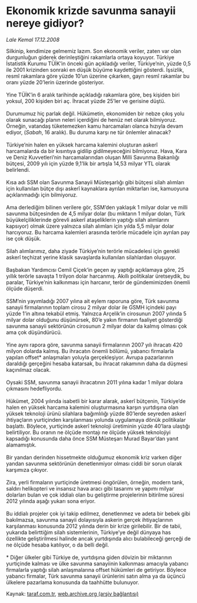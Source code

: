 # Ekonomik krizde savunma sanayii nereye gidiyor?

*Lale Kemal 17.12.2008*

<div class="yazi">Silkinip, kendimize gelmemiz lazım. Son ekonomik veriler, zaten var olan durgunluğun giderek derinleştiğini rakamlarla ortaya koyuyor. Türkiye İstatistik Kurumu TÜİK’in önceki gün açıkladığı veriler, Türkiye’nin, yüzde 0,5 ile 2001 krizinden sonraki en düşük büyüme kaydettiğini gösterdi. İşsizlik, resmî rakamlara göre yüzde 10’un üzerine çıkarken, gayrı resmî rakamlar bu oranı yüzde 20’lerin üzerinde gösteriyor. <br/><br/>Yine TÜİK’in 6 aralık tarihinde açıkladığı rakamlara göre, beş kişiden biri yoksul, 200 kişiden biri aç. İhracat yüzde 25’ler ve gerisine düştü. <br/><br/>Durumumuz hiç parlak değil. Hükümetin, ekonomiden bir nebze çıkış yolu olarak sunacağı planın neleri içerdiğini de henüz net olarak bilmiyoruz. Örneğin, vatandaş tüketemezken kamu harcamaları olanca hızıyla devam ediyor, (<i>Sabah</i>, 16 aralık). Bu duruma karşı ne tür önlemler alınacak? <br/><br/>Türkiye’nin halen en yüksek harcama kalemini oluşturan askerî harcamalarda da bir kısıntıya gidilip gidilmeyeceğini bilmiyoruz. Hava, Kara ve Deniz Kuvvetleri’nin harcamalarından oluşan Milli Savunma Bakanlığı bütçesi, 2009 yılı için yüzde 9,1’lik bir artışla 14,53 milyar YTL olarak belirlendi. <br/><br/>Kısa adı SSM olan Savunma Sanayii Müsteşarlığı gibi bütçesi silah alımları için kullanılan bütçe dışı askerî kaynaklara ayrılan miktarları ise, kamuoyuna açıklanmadığı için bilmiyoruz. <br/><br/>Ama derlediğim bilinen verilere gör, SSM’den yaklaşık 1 milyar dolar ve milli savunma bütçesinden de 4,5 milyar dolar (bu miktarın 1 milyar doları, Türk büyükelçiliklerinde görevli askerî ataşeliklerin yaptığı silah alımlarını kapsıyor) olmak üzere yalnızca silah alımları için yılda 5,5 milyar dolar harcıyoruz. Bu harcama kalemleri arasında terörle mücadele için ayrılan pay ise çok düşük. <br/><br/>Silah alımlarımız, daha ziyade Türkiye’nin terörle mücadelesi için gerekli askerî teçhizat yerine klasik savaşlarda kullanılan silahlardan oluşuyor. <br/><br/>Başbakan Yardımcısı Cemil Çiçek’in geçen ay yaptığı açıklamaya göre, 25 yıllık terörle savaşta 1 trilyon dolar harcanmış. Akıllı politikalar üretseydik, bu paralar, Türkiye’nin kalkınması için harcanır, terör de gündemimizden önemli ölçüde düşerdi. <br/><br/>SSM’nin yayımladığı 2007 yılına ait eylem raporuna göre, Türk savunma sanayii firmalarının toplam cirosu 2 milyar dolar ile GSMH içindeki payı yüzde 1’in altına tekabül etmiş. Yalnızca Arçelik’in cirosunun 2007 yılında 5 milyar dolar olduğunu düşünürsek, 80’e yakın firmanın faaliyet gösterdiği savunma sanayii sektörünün cirosunun 2 milyar dolar da kalmış olması çok ama çok düşündürücü. <br/><br/>Yine aynı rapora göre, savunma sanayii firmalarının 2007 yılı ihracatı 420 milyon dolarda kalmış. Bu ihracatın önemli bölümü, yabancı firmalarla yapılan offset* anlaşmaları yoluyla gerçekleşiyor. Avrupa pazarlarının daraldığı gerçeğini hesaba katarsak, bu ihracat rakamının daha da düşmesi kaçınılmaz olacak. <br/><br/>Oysaki SSM, savunma sanayii ihracatının 2011 yılına kadar 1 milyar dolara çıkmasını hedefliyordu. <br/><br/>Hükümet, 2004 yılında isabetli bir karar alarak, askerî bütçenin, Türkiye’de halen en yüksek harcama kalemini oluşturmasına karşın yurtdışına olan yüksek teknoloji ürünü silahlara bağımlılığı yüzde 80’lerde seyreden askerî ihtiyaçların yurtiçinden karşılanması yolunda uygulamaya dönük politikalar başlattı. Böylece, yurtiçinde askerî teknoloji üretiminin yüzde 40’lara ulaştığı belirtiliyor. Bu oranın ne ölçüde montajı ne ölçüde yüksek teknolojiyi kapsadığı konusunda daha önce SSM Müsteşarı Murad Bayar’dan yanıt alamamıştık. <br/><br/>Bir yandan derinden hissetmekte olduğumuz ekonomik kriz varken diğer yandan savunma sektörünün denetlenmiyor olması ciddi bir sorun olarak karşımıza çıkıyor. <br/><br/>Zira, yerli firmaların yurtiçinde üretmesi öngörülen, örneğin, modern tank, saldırı helikopteri ve insansız hava aracı gibi tasarımı ve yapımı milyar dolarları bulan ve çok iddialı olan bu geliştirme projelerinin bitirilme süresi 2012 yılında aşağı yukarı sona eriyor. <br/><br/>Bu iddialı projeler çok iyi takip edilmez, denetlenmez ve adeta bir bebek gibi bakılmazsa, savunma sanayii dolayısıyla askerin gerçek ihtiyaçlarının karşılanması konusunda 2012 yılında derin bir krize girilebilir. Bir de tabii, yukarıda belirttiğim silah sistemlerinin, Türkiye’ye değil dünyaya has özellikte geliştirilmesi halinde ancak yurtdışında alıcı bulabileceği gerçeği de ne ölçüde hesaba katılıyor, o da belli değil. <br/><br/>* Diğer ülkeler gibi Türkiye de, yurtdışına giden dövizin bir miktarının yurtiçinde kalması ve ülke savunma sanayiinin kalkınması amacıyla yabancı firmalarla yaptığı silah anlaşmalarına offset hükümleri de getiriyor. Böylece yabancı firmalar, Türk savunma sanayii ürünlerini satın alma ya da üçüncü ülkelere pazarlama konusunda da taahhütte bulunuyor. <i></i>
</div>

Kaynak: [taraf.com.tr](http://www.taraf.com.tr/lale-kemal/makale-ekonomik-krizde-savunma-sanayii-nereye-gidiyor.htm), [web.archive.org (arşiv bağlantısı)](http://web.archive.org/web/20130815121223/http://www.taraf.com.tr/lale-kemal/makale-ekonomik-krizde-savunma-sanayii-nereye-gidiyor.htm)

